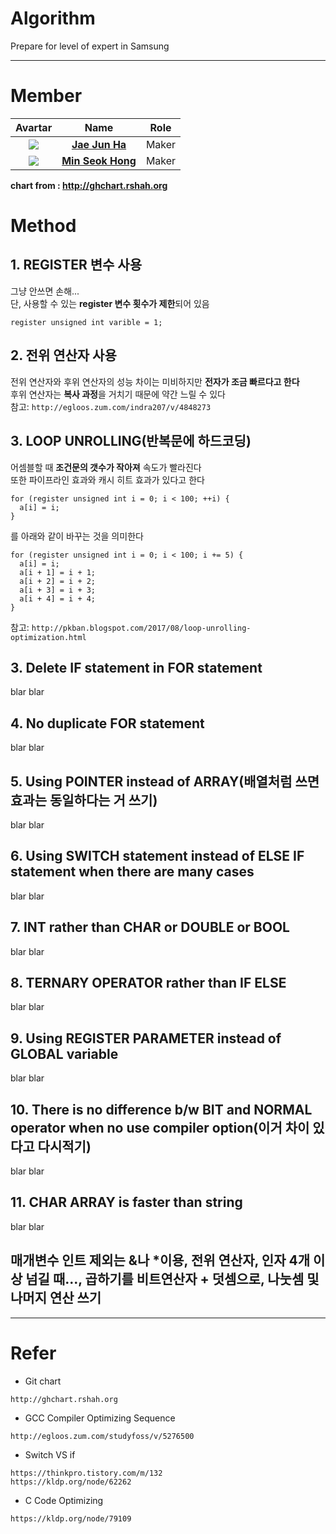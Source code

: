 # Algorithm
Prepare for level of expert in Samsung

---

# Member  

|                 Avartar                  |                   Name                   | Role  |
| :--------------------------------------: | :--------------------------------------: | :---: |
| <img src="https://avatars1.githubusercontent.com/u/7951335?v=4&s=100"> | <a href = "https://github.com/jaejunha"> **Jae Jun Ha** </a> | Maker |
| <img src="https://avatars1.githubusercontent.com/u/31812857?v=4&s=100"> | <a href = "https://github.com/Minseok-Hong"> **Min Seok Hong** </a> | Maker |

 **chart from : http://ghchart.rshah.org**  

# Method  

## 1. REGISTER 변수 사용    
그냥 안쓰면 손해...  
단, 사용할 수 있는 **register 변수 횟수가 제한**되어 있음  
```
register unsigned int varible = 1;
```
## 2. 전위 연산자 사용  
전위 연산자와 후위 연산자의 성능 차이는 미비하지만 **전자가 조금 빠르다고 한다**   
후위 연산자는 **복사 과정**을 거치기 때문에 약간 느릴 수 있다  
참고: `http://egloos.zum.com/indra207/v/4848273`
## 3. LOOP UNROLLING(반복문에 하드코딩)      
어셈블할 때 **조건문의 갯수가 작아져** 속도가 빨라진다  
또한 파이프라인 효과와 캐시 히트 효과가 있다고 한다  
```
for (register unsigned int i = 0; i < 100; ++i) {
  a[i] = i;
}
```
를 아래와 같이 바꾸는 것을 의미한다
```
for (register unsigned int i = 0; i < 100; i += 5) {
  a[i] = i;
  a[i + 1] = i + 1;
  a[i + 2] = i + 2;
  a[i + 3] = i + 3;
  a[i + 4] = i + 4;
}
```  
참고: `http://pkban.blogspot.com/2017/08/loop-unrolling-optimization.html`  
## 3. Delete IF statement in FOR statement  
blar blar  
  
## 4. No duplicate FOR statement  
blar blar  
  
## 5. Using POINTER instead of ARRAY(배열처럼 쓰면 효과는 동일하다는 거 쓰기)  
blar blar  
  
## 6. Using SWITCH statement instead of ELSE IF statement when there are many cases  
blar blar  
  
## 7. INT rather than CHAR or DOUBLE or BOOL  
blar blar  
  
## 8. TERNARY OPERATOR rather than IF ELSE  
blar blar  

## 9. Using REGISTER PARAMETER instead of GLOBAL variable  
blar blar  
  
## 10. There is no difference b/w BIT and NORMAL operator when no use compiler option(이거 차이 있다고 다시적기)    
blar blar    
  
## 11. CHAR ARRAY is faster than string  
blar blar   

## 매개변수 인트 제외는 &나 \*이용, 전위 연산자, 인자 4개 이상 넘길 때..., 곱하기를 비트연산자 + 덧셈으로, 나눗셈 및 나머지 연산 쓰기    

---
# Refer  
- Git chart  
```
http://ghchart.rshah.org    
```

- GCC Compiler Optimizing Sequence
~~~
http://egloos.zum.com/studyfoss/v/5276500
~~~

- Switch VS if
~~~
https://thinkpro.tistory.com/m/132
https://kldp.org/node/62262
~~~

- C Code Optimizing
~~~
https://kldp.org/node/79109
~~~

